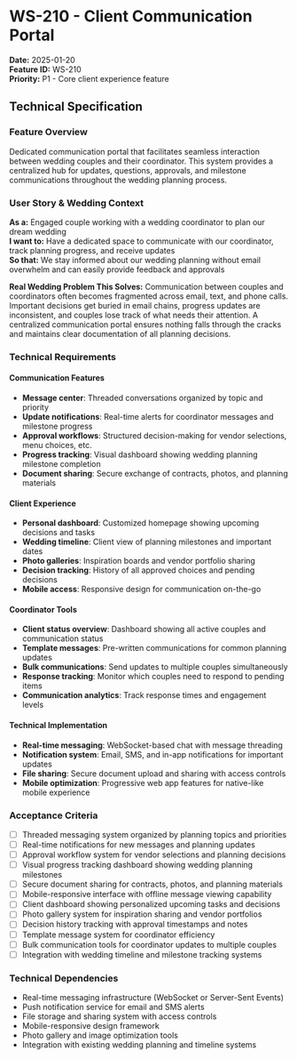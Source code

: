 # WS-210 - Client Communication Portal

**Date:** 2025-01-20  
**Feature ID:** WS-210  
**Priority:** P1 - Core client experience feature  

## Technical Specification

### Feature Overview
Dedicated communication portal that facilitates seamless interaction between wedding couples and their coordinator. This system provides a centralized hub for updates, questions, approvals, and milestone communications throughout the wedding planning process.

### User Story & Wedding Context
**As a:** Engaged couple working with a wedding coordinator to plan our dream wedding  
**I want to:** Have a dedicated space to communicate with our coordinator, track planning progress, and receive updates  
**So that:** We stay informed about our wedding planning without email overwhelm and can easily provide feedback and approvals  

**Real Wedding Problem This Solves:**
Communication between couples and coordinators often becomes fragmented across email, text, and phone calls. Important decisions get buried in email chains, progress updates are inconsistent, and couples lose track of what needs their attention. A centralized communication portal ensures nothing falls through the cracks and maintains clear documentation of all planning decisions.

### Technical Requirements

#### Communication Features
- **Message center**: Threaded conversations organized by topic and priority
- **Update notifications**: Real-time alerts for coordinator messages and milestone progress
- **Approval workflows**: Structured decision-making for vendor selections, menu choices, etc.
- **Progress tracking**: Visual dashboard showing wedding planning milestone completion
- **Document sharing**: Secure exchange of contracts, photos, and planning materials

#### Client Experience
- **Personal dashboard**: Customized homepage showing upcoming decisions and tasks
- **Wedding timeline**: Client view of planning milestones and important dates
- **Photo galleries**: Inspiration boards and vendor portfolio sharing
- **Decision tracking**: History of all approved choices and pending decisions
- **Mobile access**: Responsive design for communication on-the-go

#### Coordinator Tools
- **Client status overview**: Dashboard showing all active couples and communication status
- **Template messages**: Pre-written communications for common planning updates
- **Bulk communications**: Send updates to multiple couples simultaneously
- **Response tracking**: Monitor which couples need to respond to pending items
- **Communication analytics**: Track response times and engagement levels

#### Technical Implementation
- **Real-time messaging**: WebSocket-based chat with message threading
- **Notification system**: Email, SMS, and in-app notifications for important updates
- **File sharing**: Secure document upload and sharing with access controls
- **Mobile optimization**: Progressive web app features for native-like mobile experience

### Acceptance Criteria
- [ ] Threaded messaging system organized by planning topics and priorities
- [ ] Real-time notifications for new messages and planning updates
- [ ] Approval workflow system for vendor selections and planning decisions
- [ ] Visual progress tracking dashboard showing wedding planning milestones
- [ ] Secure document sharing for contracts, photos, and planning materials
- [ ] Mobile-responsive interface with offline message viewing capability
- [ ] Client dashboard showing personalized upcoming tasks and decisions
- [ ] Photo gallery system for inspiration sharing and vendor portfolios
- [ ] Decision history tracking with approval timestamps and notes
- [ ] Template message system for coordinator efficiency
- [ ] Bulk communication tools for coordinator updates to multiple couples
- [ ] Integration with wedding timeline and milestone tracking systems

### Technical Dependencies
- Real-time messaging infrastructure (WebSocket or Server-Sent Events)
- Push notification service for email and SMS alerts
- File storage and sharing system with access controls
- Mobile-responsive design framework
- Photo gallery and image optimization tools
- Integration with existing wedding planning and timeline systems
